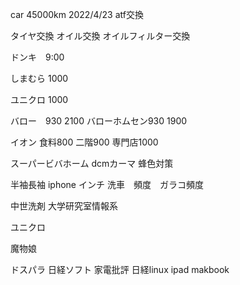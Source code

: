 car 45000km 2022/4/23
atf交換

タイヤ交換
オイル交換
オイルフィルター交換



ドンキ　9:00

しまむら 1000

ユニクロ  1000

バロー　930 2100
バローホムセン930 1900

イオン 食料800
二階900
専門店1000

スーパービバホーム
dcmカーマ
蜂色対策



半袖長袖
iphone インチ
洗車　頻度　ガラコ頻度

中世洗剤
大学研究室情報系

ユニクロ

魔物娘

ドスパラ
日経ソフト
家電批評
日経linux
ipad
makbook








